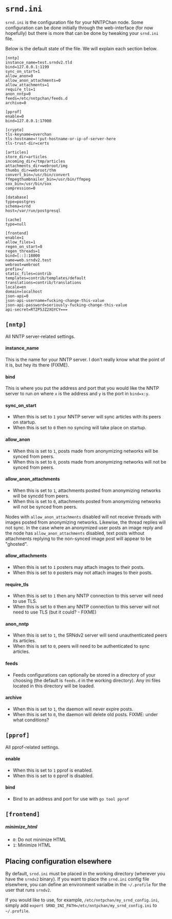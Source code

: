 `srnd.ini`
==========

`srnd.ini` is the configuration file for your NNTPChan node. Some configuration can be done initially through the web-interface (for now hopefully) but there is more that can be done by tweaking your `srnd.ini` file.

Below is the default state of the file. We will explain each section below.

````
[nntp]
instance_name=test.srndv2.tld
bind=127.0.0.1:1199
sync_on_start=1
allow_anon=0
allow_anon_attachments=0
allow_attachments=1
require_tls=1
anon_nntp=0
feeds=/etc/nntpchan/feeds.d
archive=0

[pprof]
enable=0
bind=127.0.0.1:17000

[crypto]
tls-keyname=overchan
tls-hostname=!!put-hostname-or-ip-of-server-here
tls-trust-dir=certs

[articles]
store_dir=articles
incoming_dir=/tmp/articles
attachments_dir=webroot/img
thumbs_dir=webroot/thm
convert_bin=/usr/bin/convert
ffmpegthumbnailer_bin=/usr/bin/ffmpeg
sox_bin=/usr/bin/sox
compression=0

[database]
type=postgres
schema=srnd
host=/var/run/postgresql

[cache]
type=null

[frontend]
enable=1
allow_files=1
regen_on_start=0
regen_threads=1
bind=[::]:18000
name=web.srndv2.test
webroot=webroot
prefix=/
static_files=contrib
templates=contrib/templates/default
translations=contrib/translations
locale=en
domain=localhost
json-api=0
json-api-username=fucking-change-this-value
json-api-password=seriously-fucking-change-this-value
api-secret=RTZP5JZ2XGYCY===
````

## `[nntp]`

All NNTP server-related settings.

#### instance_name

This is the name for your NNTP server. I don't really know what the point of it is, but hey its there (FIXME).

#### bind

This is where you put the address and port that you would like the NNTP server to run on where `x` is the address and `y` is the port in `bind=x:y`.

#### sync_on_start

* When this is set to `1` your NNTP server will sync articles with its peers on startup.
* When this is set to `0` then no syncing will take place on startup.

#### allow_anon

* When this is set to `1`, posts made from anonymizing networks will be synced from peers.
* When this is set to `0`, posts made from anonymizing networks will not be synced from peers.

#### allow_anon_attachments

* When this is set to `1`, attachments posted from anonymizing networks will be syncdd from peers.
* When this is set to `0`, attachments posted from anonymizing networks will not be synced from peers.

Nodes with `allow_anon_attachments` disabled will not receive threads with images posted from anonymizing networks. Likewise, the thread replies will not sync. In the case where an anonymized user posts an image reply and the node has `allow_anon_attachments` disabled, text posts without attachments replying to the non-synced image post will appear to be "ghosted".

#### allow_attachments

* When this is set to `1` posters may attach images to their posts.
* When this is set to `0` posters may not attach images to their posts.

#### require_tls

* When this is set to `1` then any NNTP connection to this server will need to use TLS.
* When this is set to `0` then any NNTP connection to this server will not need to use TLS (but it could? - FIXME)

#### anon_nntp

* When this is set to `1`, the SRNdv2 server will send unauthenticated peers its articles.
* When this is set to `0`, peers will need to be authenticated to sync articles.

#### feeds
* Feeds configurations can optionally be stored in a directory of your choosing (the default is `feeds.d` in the working directory). Any ini files located in this directory will be loaded.

#### archive
* When this is set to `1`, the daemon will never expire posts.
* When this is set to `0`, the daemon will delete old posts. FIXME: under what conditions?

## `[pprof]`

All pprof-related settings.

#### enable

* When this is set to `1` pprof is enabled.
* When this is set to `0` pprof is disabled.

#### bind

* Bind to an address and port for use with `go tool pprof`

## `[frontend]`

##### minimize_html
* `0`: Do not minimize HTML
* `1`: Minimize HTML

## Placing configuration elsewhere

By default, `srnd.ini` must be placed in the working directory (wherever you have the `srndv2` binary). If you want to place the `srnd.ini` config file elsewhere, you can define an environment varialbe in the `~/.profile` for the user that runs `srndv2`.

If you would like to use, for example, `/etc/nntpchan/my_srnd_config.ini`, simply add `export SRND_INI_PATH=/etc/nntpchan/my_srnd_config.ini` to `~/.profile`.
